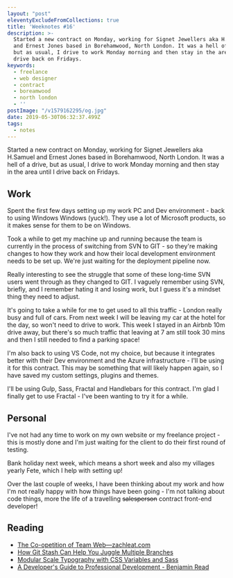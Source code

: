 ```yaml
---
layout: "post"
eleventyExcludeFromCollections: true
title: 'Weeknotes #16'
description: >-
  Started a new contract on Monday, working for Signet Jewellers aka H.Samuel
  and Ernest Jones based in Borehamwood, North London. It was a hell of a drive,
  but as usual, I drive to work Monday morning and then stay in the area until I
  drive back on Fridays.
keywords:
  - freelance
  - web designer
  - contract
  - boreamwood
  - north london
  - ''
postImage: "/v1579162295/og.jpg"
date: 2019-05-30T06:32:37.499Z
tags:
  - notes
---
```

Started a new contract on Monday, working for Signet Jewellers aka H.Samuel and Ernest Jones based in Borehamwood, North London. It was a hell of a drive, but as usual, I drive to work Monday morning and then stay in the area until I drive back on Fridays.

## Work
Spent the first few days setting up my work PC and Dev environment - back to using Windows Windows (yuck!).  They use a lot of Microsoft products, so it makes sense for them to be on Windows.

Took a while to get my machine up and running because the team is currently in the process of switching from SVN to GIT - so they're making changes to how they work and how their local development environment needs to be set up. We're just waiting for the deployment pipeline now.

Really interesting to see the struggle that some of these long-time SVN users went through as they changed to GIT. I vaguely remember using SVN, briefly, and I remember hating it and losing work, but I guess it's a mindset thing they need to adjust.

It's going to take a while for me to get used to all this traffic - London really busy and full of cars. From next week I will be leaving my car at the hotel for the day, so won't need to drive to work. This week I stayed in an Airbnb 10m drive away, but there's so much traffic that leaving at 7 am still took 30 mins and then I still needed to find a parking space!

I'm also back to using VS Code, not my choice, but because it integrates better with their Dev environment and the Azure infrastructure - I'll be using it for this contract. This may be something that will likely happen again, so I have saved my custom settings, plugins and themes.

I'll be using Gulp, Sass, Fractal and Handlebars for this contract. I'm glad I finally get to use Fractal - I've been wanting to try it for a while.

## Personal
I've not had any time to work on my own website or my freelance project - this is mostly done and I'm just waiting for the client to do their first round of testing.

Bank holiday next week, which means a short week and also my villages yearly Fete, which I help with setting up!

Over the last couple of weeks, I have been thinking about my work and how I'm not really happy with how things have been going - I'm not talking about code things, more the life of a travelling ~~salesperson~~ contract front-end developer!

## Reading
- [The Co-opetition of Team Web—zachleat.com](https://www.zachleat.com/web/team-web/ "The Co-opetition of Team Web—zachleat.com")
- [How Git Stash Can Help You Juggle Multiple Branches](https://css-irl.info/how-git-stash-can-help-you-juggle-multiple-branches/ "How Git Stash Can Help You Juggle Multiple Branches")
- [Modular Scale Typography with CSS Variables and Sass](https://www.rawkblog.com/2018/05/modular-scale-typography-with-css-variables-and-sass/ "Modular Scale Typography with CSS Variables and Sass")
- [A Developer's Guide to Professional Development - Benjamin Read](https://deliciousreverie.co.uk/posts/developers-guide-professional-development/ "A Developer's Guide to Professional Development - Benjamin Read")

